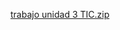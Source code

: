 [trabajo unidad 3 TIC.zip](https://github.com/ssabver156/ACT9/files/15422429/trabajo.unidad.3.TIC.zip)
